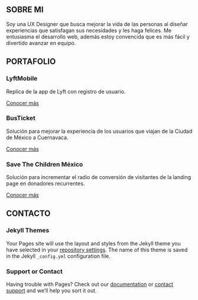 ## SOBRE MI

Soy una UX Designer que busca mejorar la vida de las personas al diseñar experiencias que satisfagan sus necesidades y les haga felices. Me entusiasma el desarrollo web, además estoy convencida que es más fácil y divertido avanzar en equipo.

## PORTAFOLIO

### LyftMobile
Replica de la app de Lyft con registro de usuario.

[Conocer más](https://github.com/elzbeth/Sprint03-LyftMobile)



### BusTicket
Solución para mejorar la experiencia de los usuarios que viajan de la Ciudad de México a Cuernavaca.

[Conocer más](https://github.com/elzbeth/Sprint04-BustTicket)




### Save The Children México
Solución para incrementar el radio de conversión de visitantes de la landing page en donadores recurrentes.

[Conocer más](https://github.com/elzbeth/Sprint05-SaveTheChildrenMexico)


## CONTACTO



### Jekyll Themes

Your Pages site will use the layout and styles from the Jekyll theme you have selected in your [repository settings](https://github.com/elzbeth/Portafolio/settings). The name of this theme is saved in the Jekyll `_config.yml` configuration file.

### Support or Contact

Having trouble with Pages? Check out our [documentation](https://help.github.com/categories/github-pages-basics/) or [contact support](https://github.com/contact) and we’ll help you sort it out.
